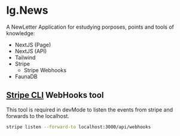 # Ig.News

A NewLetter Application for estudying porposes, points and tools of knowledge:

- NextJS (Page)
- NextJS (API)
- Tailwind
- Stripe
  - Stripe Webhooks
- FaunaDB

## [Stripe CLI](https://stripe.com/docs/stripe-cli) WebHooks tool

This tool is required in devMode to listen the events from stripe and forwards to the localhost.

```bash
stripe listen --forward-to localhost:3000/api/webhooks
```
